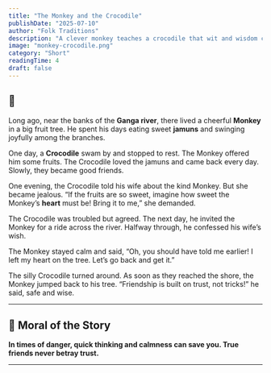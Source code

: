 ```yaml
---
title: "The Monkey and the Crocodile"
publishDate: "2025-07-10"
author: "Folk Traditions"
description: "A clever monkey teaches a crocodile that wit and wisdom can save you from any danger."
image: "monkey-crocodile.png"
category: "Short"
readingTime: 4
draft: false
---
```


## 🐒

Long ago, near the banks of the **Ganga river**, there lived a cheerful **Monkey** in a big fruit tree. He spent his days eating sweet **jamuns** and swinging joyfully among the branches.

One day, a **Crocodile** swam by and stopped to rest. The Monkey offered him some fruits. The Crocodile loved the jamuns and came back every day. Slowly, they became good friends.

One evening, the Crocodile told his wife about the kind Monkey. But she became jealous. “If the fruits are so sweet, imagine how sweet the Monkey’s **heart** must be! Bring it to me,” she demanded.

The Crocodile was troubled but agreed. The next day, he invited the Monkey for a ride across the river. Halfway through, he confessed his wife’s wish.

The Monkey stayed calm and said, “Oh, you should have told me earlier! I left my heart on the tree. Let’s go back and get it.”

The silly Crocodile turned around. As soon as they reached the shore, the Monkey jumped back to his tree. “Friendship is built on trust, not tricks!” he said, safe and wise.

---

## 🌼 Moral of the Story

**In times of danger, quick thinking and calmness can save you. True friends never betray trust.**

---
